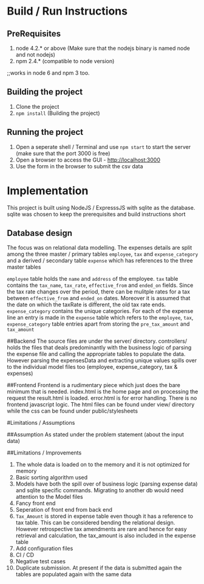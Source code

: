 # Build / Run Instructions
## PreRequisites
1. node 4.2.* or above (Make sure that the nodejs binary is named node and not nodejs)
2. npm 2.4.* (compatible to node version)

;;works in node 6 and npm 3 too.

## Building the project
1. Clone the project
2. `npm install` (Building the project)

## Running the project
1. Open a seperate shell / Terminal and use `npm start` to start the server (make sure that the port 3000 is free)
2. Open a browser to access the GUI - [http://localhost:3000](http://localhost:3000)
3. Use the form in the browser to submit the csv data

# Implementation
This project is built using NodeJS / ExpresssJS with sqlite as the database. sqlite was chosen to keep the prerequisites and build instructions short

## Database design
The focus was on relational data modelling. The expenses details are split among the three master / primary tables `employee`, `tax` and `expense_category` and a derived / secondary table `expense` which has references to the three master tables

`employee` table holds the `name` and `address` of the employee. `tax` table contains the `tax_name`, `tax_rate`, `effective_from` and `ended_on` fields. Since the tax rate changes over the period, there can be mulitple rates for a tax between `effective_from` and `ended_on` dates. Moreover it is assumed that the date on which the taxRate is different, the old tax rate ends. `expense_category` contains the unique categories. For each of the expense line an entry is made in the `expense` table which refers to the `employee`, `tax`, `expense_category` table entries apart from storing the `pre_tax_amount` and `tax_amount`

##Backend
The source files are under the server/ directory. controllers/ holds the files that deals predominantly with the business logic of parsing the expense file and calling the appropriate tables to populate the data. However parsing the expensesData and extracting unique values spills over to the individual model files too (employee, expense_category, tax & expenses)

##Frontend
Frontend is a rudimentary piece which just does the bare minimum that is needed. index.html is the home page and on processing the request the result.html is loaded. error.html is for error handling. There is no frontend javascript logic. The html files can be found under view/ directory while the css can be found under public/stylesheets

#Limitations / Assumptions

##Assumption
As stated under the problem statement (about the input data)

##Limitations / Improvements
1. The whole data is loaded on to the memory and it is not optimized for memory
2. Basic sorting algorithm used
3. Models have both the spill over of business logic (parsing expense data) and  sqlite specific commands. Migrating to another db would need attention to the Model files
4. Fancy front end
5. Seperation of front end from back end
6. `Tax_Amount` is stored in expense table even though it has a reference to tax table. This can be considered bending the relational design. However retrospective tax amendments are rare and hence for easy retrieval and calculation, the tax_amount is also included in the expense table
7. Add configuration files
8. CI / CD
9. Negative test cases
10. Duplicate submission. At present if the data is submitted again the tables are populated again with the same data
